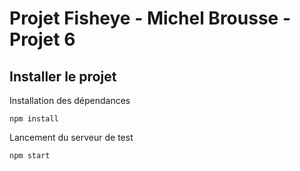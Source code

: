 # Projet Fisheye - Michel Brousse - Projet 6

## Installer le projet

Installation des dépendances
```terminal
npm install
```
Lancement du serveur de test
```terminal
npm start
```